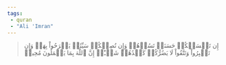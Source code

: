 ```yaml
---
tags: 
 - quran 
 - "Ali 'Imran"
---
```


> إِن تَمۡسَسۡكُمۡ حَسَنَةٞ تَسُؤۡهُمۡ وَإِن تُصِبۡكُمۡ سَيِّئَةٞ يَفۡرَحُواْ بِهَاۖ وَإِن تَصۡبِرُواْ وَتَتَّقُواْ لَا يَضُرُّكُمۡ كَيۡدُهُمۡ شَيۡـًٔاۗ إِنَّ ٱللَّهَ بِمَا يَعۡمَلُونَ مُحِيطٞ
